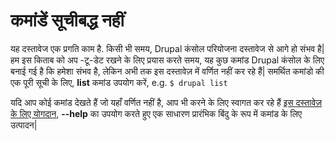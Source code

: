 # कमांडें सूचीबद्ध नहीं
यह दस्तावेज एक प्रगति काम है. किसी भी समय, Drupal कंसोल परियोजना दस्तावेज से आगे हो संभव है| हम इस किताब को अप -टू-डेट  रखने के लिए प्रयास करते समय, यह कुछ कमांड Drupal कंसोल के लिए बनाई गई है कि हमेशा संभव है, लेकिन अभी तक इस दस्तावेज़ में वर्णित नहीं कर रहे हैं| समर्थित कमांडो की एक पूरी सूची के लिए, **list** कमांड उपयोग करें, e.g. `$ drupal list`

यदि आप कोई कमांड देखते हैं जो यहाँ वर्णित नहीं है, आप भी करने के लिए स्वागत कर रहे हैं [इस दस्तावेज़ के लिए योगदान](../contribute_to_drupal_console/contribute-to-the-drupal-console-book "Contribute to the Drupal Console documentation"),  **--help** का उपयोग करते हुए एक साधारण प्रारंभिक बिंदु के रूप में कमांड के लिए उत्पादन|
